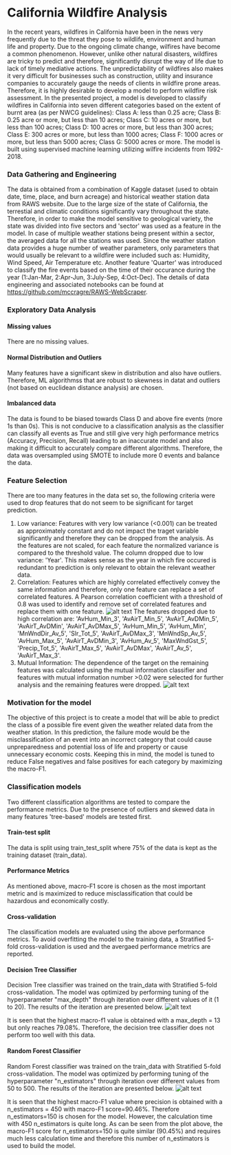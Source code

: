# California Wildfire Analysis
In the recent years, wildfires in California have been in the news very frequently due to the threat they pose to wildlife, environment and human life and property. Due to the ongoing climate change, wilfires have become a common phenomenon. However, unlike other natural disasters, wildfires are tricky to predict and therefore, significantly disrupt the way of life due to lack of timely mediative actions. The unpredictability of wildfires also makes it very difficult for businesses such as construction, utility and insurance companies to accurately gauge the needs of clients in wildfire prone areas. Therefore, it is highly desirable to develop a model to perform wildfire risk assessment. In the presented project, a model is developed to classify wildfires in California into seven different categories based on the extent of burnt area (as per NWCG guidelines): 
Class A: less than 0.25 acre;
Class B: 0.25 acre or more, but less than 10 acres;
Class C: 10 acres or more, but less than 100 acres;
Class D: 100 acres or more, but less than 300 acres;
Class E: 300 acres or more, but less than 1000 acres;
Class F: 1000 acres or more, but less than 5000 acres;
Class G: 5000 acres or more.
The model is built using supervised machine learning utilizing wilfire incidents from 1992-2018. 
### Data Gathering and Engineering
The data is obtained from a combination of Kaggle dataset (used to obtain date, time, place, and burn acreage) and historical weather station data from RAWS website. Due to the large size of the state of California, the terrestial and climatic conditions significantly vary throughout the state. Therefore, in order to make the model sensitive to geological variety, the state was divided into five sectors and 'sector' was used as a feature in the model. In case of multiple weather stations being present within a sector, the averaged data for all the stations was used. Since the weather station data provides a huge number of weather parameters, only parameters that would usually be relevant to a wildfire were included such as: Humidity, Wind Speed, Air Temperature etc. Another feature 'Quarter' was introduced to classify the fire events based on the time of their occurance during the year (1:Jan-Mar, 2:Apr-Jun, 3:July-Sep, 4:Oct-Dec).
The details of data engineering and associated notebooks can be found at https://github.com/mccragre/RAWS-WebScraper.

### Exploratory Data Analysis
#### Missing values
There are no missing values.

#### Normal Distribution and Outliers
Many features have a significant skew in distribution and also have outliers. Therefore, ML algorithmss that are robust to skewness in datat and outliers (not based on euclidean distance analysis) are chosen.

#### Imbalanced data
The data is found to be biased towards Class D and above fire events (more 1s than 0s). This is not conducive to a classification analysis as the classifier can classify all events as True and still give very high performance metrics (Accuracy, Precision, Recall) leading to an inaccurate model and also making it difficult to accurately compare different algorithms. Therefore, the data was oversampled using SMOTE to include more 0 events and balance the data. 

### Feature Selection
There are too many features in the data set so, the following criteria were used to drop features that do not seem to be significant for target prediction. 
1. Low variance: Features with very low variance (<0.001) can be treated as approximately constant and do not impact the traget variable significantly and therefore they can be dropped from the analysis. As the features are not scaled, for each feature the normalized variance is compared to the threshold value. The column dropped due to low variance: 'Year'. This makes sense as the year in which fire occured is redundant to prediction is only relevant to obtain the relevant weather data.
2. Correlation: Features which are highly correlated effectively convey the same information and therefore, only one feature can replace a set of correlated features. A Pearson correlation coefficient with a threshold of 0.8 was used to identify and remove  set of correlated features and replace them with one feature.
![alt text](https://github.com/prernakabtiyal/California_Wildfire_Analysis/blob/main/correlation_matrix_mc.png)
The features dropped due to high correlation are: 'AvHum_Min_3', 'AvAirT_Min_5', 'AvAirT_AvDMin_5', 'AvAirT_AvDMin', 'AvAirT_AvDMax_5', 'AvHum_Min_5', 'AvHum_Min', 'MnWndDir_Av_5', 'Slr_Tot_5', 'AvAirT_AvDMax_3', 'MnWndSp_Av_5', 'AvHum_Max_5', 'AvAirT_AvDMin_3', 'AvHum_Av_5', 'MaxWndGst_5', 'Precip_Tot_5', 'AvAirT_Max_5', 'AvAirT_AvDMax', 'AvAirT_Av_5', 'AvAirT_Max_3'.
3. Mutual Information: The dependence of the target on the remaining features was calculated using the mutual information classifier and features with mutual information number >0.02 were selected for further analysis and the remaining features were dropped.
![alt text](https://github.com/prernakabtiyal/California_Wildfire_Analysis/blob/main/info_gain_mc.png)

### Motivation for the model 
The objective of this project is to create a model that will be able to predict the class of a possible fire event given the weather related data from the weather station. In this prediction, the failure mode would be the misclassification of an event into an incorrect category that could cause unpreparedness and potential loss of life and property or cause unnecessary economic costs. Keeping this in mind, the model is tuned to reduce False negatives and false positives for each category by maximizing the macro-F1.

### Classification models
Two different classification algorithms are tested to compare the performance metrics. Due to the presence of outliers and skewed data in many features 'tree-based' models are tested first.
#### Train-test split
The data is split using train_test_split where 75% of the data is kept as the training dataset (train_data).
#### Performance Metrics
As mentioned above, macro-F1 score is chosen as the most important metric and is maximized to reduce misclassification that could be hazardous and economically costly. 

#### Cross-validation
The classification models are evaluated using the above performance metrics. To avoid overfitting the model to the training data, a Stratified 5-fold cross-validation is used and the avergaed performance metrics are reported.  

#### Decision Tree Classifier
Decision Tree classifier was trained on the train_data with Stratified 5-fold cross-validation. The model was optimized by performing tuning of the hyperparameter "max_depth" through iteration over different values of it (1 to 20). The results of the iteration are presented below.
![alt text](https://github.com/prernakabtiyal/California_Wildfire_Analysis/blob/main/Decision_tree_metrics_mc.png)

It is seen that the highest macro-f1 value is obtained with a max_depth = 13 but only reaches 79.08%. Therefore, the decision tree classifier does not perform too well with this data.

#### Random Forest Classifier
Random Forest classifier was trained on the train_data with Stratified 5-fold cross-validation. The model was optimized by performing tuning of the hyperparameter "n_estimators" through iteration over different values from 50 to 500. The results of the iteration are presented below.
![alt text](https://github.com/prernakabtiyal/California_Wildfire_Analysis/blob/main/Random_forest_metrics_mc.png)

It is seen that the highest macro-F1 value where precision is obtained with a n_estimators = 450 with macro-F1 score=90.46%. Therefore n_estimators=150 is chosen for the model. However, the calculation time with 450 n_estimators is quite long. As can be seen from the plot above, the macro-F1 score for n_estimators=150 is quite similar (90.45%) and requires much less calculation time and therefore this number of n_estimators is used to build the model.  

